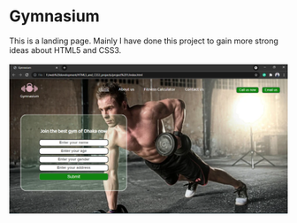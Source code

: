 # Gymnasium
This is a landing page. Mainly I have done this project to gain more strong ideas about HTML5 and CSS3.
<br><br>
<img src = "https://github.com/ShawonBarman/Gymnasium/blob/master/project_demo_picture.PNG">

